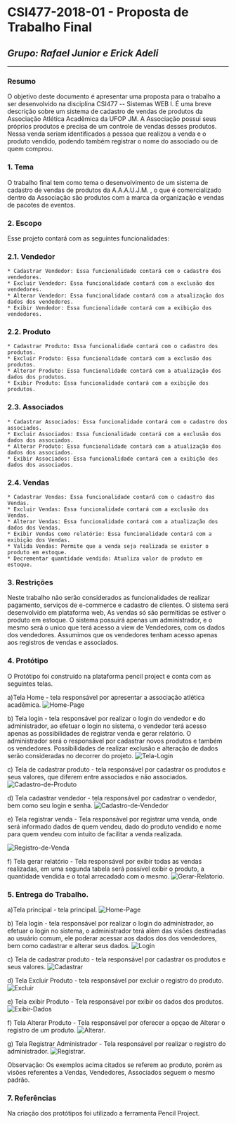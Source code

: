 
# **CSI477-2018-01 - Proposta de Trabalho Final**
## *Grupo: Rafael Junior e Erick Adeli*

--------------

<!-- Descrever um resumo sobre o trabalho. -->

### Resumo
O objetivo deste documento é apresentar uma proposta para o trabalho a ser desenvolvido na disciplina CSI477 -- Sistemas WEB I. É uma breve descrição sobre um sistema de cadastro de vendas de produtos da Associação Atlética Acadêmica da UFOP JM. A Associação possui seus próprios produtos e precisa de um controle de vendas desses produtos. Nessa venda seriam identificados a pessoa que realizou a venda e o produto vendido, podendo também registrar o nome do associado ou de quem comprou. 

<!-- Apresentar o tema. -->
### 1. Tema

  O trabalho final tem como tema o desenvolvimento de um sistema de cadastro de vendas de produtos da A.A.A.U.J.M. , o que é comercializado dentro da Associação são produtos com a marca da organização e vendas de pacotes de eventos. 

<!-- Descrever e limitar o escopo da aplicação. -->
### 2. Escopo

  Esse projeto contará com as seguintes funcionalidades:
  
  
### 2.1.  Vendedor
	* Cadastrar Vendedor: Essa funcionalidade contará com o cadastro dos vendedores. 
	* Excluir Vendedor: Essa funcionalidade contará com a exclusão dos vendedores.
	* Alterar Vendedor: Essa funcionalidade contará com a atualização dos dados dos vendedores.
	* Exibir Vendedor: Essa funcionalidade contará com a exibição dos vendedores.
	
### 2.2. Produto
	* Cadastrar Produto: Essa funcionalidade contará com o cadastro dos produtos. 
	* Excluir Produto: Essa funcionalidade contará com a exclusão dos produtos.
	* Alterar Produto: Essa funcionalidade contará com a atualização dos dados dos produtos.
	* Exibir Produto: Essa funcionalidade contará com a exibição dos produtos.

### 2.3. Associados
	* Cadastrar Associados: Essa funcionalidade contará com o cadastro dos associados. 
	* Excluir Associados: Essa funcionalidade contará com a exclusão dos dados dos associados.
	* Alterar Produto: Essa funcionalidade contará com a atualização dos dados dos associados.
	* Exibir Associados: Essa funcionalidade contará com a exibição dos dados dos associados.
	
### 2.4. Vendas
	* Cadastrar Vendas: Essa funcionalidade contará com o cadastro das Vendas. 
	* Excluir Vendas: Essa funcionalidade contará com a exclusão dos Vendas.
	* Alterar Vendas: Essa funcionalidade contará com a atualização dos dados dos Vendas.
	* Exibir Vendas como relatório: Essa funcionalidade contará com a exibição dos Vendas.
	* Valida Vendas: Permite que a venda seja realizada se exister o produto em estoque.
	* Decrementar quantidade vendida: Atualiza valor do produto em estoque.


<!-- Apresentar restrições de funcionalidades e de escopo. -->
### 3. Restrições

  Neste trabalho não serão considerados as funcionalidades de realizar pagamento, serviços de e-commerce e cadastro de clientes. O sistema será desenvolvido em plataforma web, As vendas só são permitidas se estiver o produto em estoque. O sistema possuirá apenas um administrador, e o mesmo será o unico que terá acesso a view de Vendedores, com os dados dos vendedores. Assumimos que os vendedores tenham acesso apenas aos registros de vendas e associados. 

<!-- Construir alguns protótipos para a aplicação, disponibilizá-los no Github e descrever o que foi considerado. //-->
### 4. Protótipo
 O Protótipo foi construído na plataforma pencil project e conta com as seguintes telas.
 	
a)Tela Home - tela responsável por apresentar a associação atlética acadêmica.
![Home-Page](https://github.com/UFOP-CSI477/2018-01-trabalho-final-sistema-de-cadastro-de-vendas-de-produtos-da-A.A.A.U.J.M/tree/master/prototipo/Home-Page.png "Home Page")

b) Tela login - tela responsável por realizar o login do vendedor e do administrador, 	ao efetuar o login no sistema, o vendedor terá acesso apenas as possibilidades de registrar venda e gerar relatório. O administrador será o responsável por cadastrar novos produtos e também os vendedores. Possibilidades de realizar exclusão e alteração de dados serão consideradas no decorrer do projeto.
![Tela-Login](https://github.com/UFOP-CSI477/2018-01-trabalho-final-sistema-de-cadastro-de-vendas-de-produtos-da-A.A.A.U.J.M/tree/master/prototipo/Login.png "Tela de login")

c) Tela de cadastrar produto - tela responsável por cadastrar os produtos e seus valores, que diferem entre associados e não associados.
![Cadastro-de-Produto](https://github.com/UFOP-CSI477/2018-01-trabalho-final-sistema-de-cadastro-de-vendas-de-produtos-da-A.A.A.U.J.M/tree/master/prototipo/Cadastrar-Produto.png "Cadastro de Produto")

d) Tela cadastrar vendedor - tela responsável por cadastrar o vendedor, bem como seu login e senha.
![Cadastro-de-Vendedor](https://github.com/UFOP-CSI477/2018-01-trabalho-final-sistema-de-cadastro-de-vendas-de-produtos-da-A.A.A.U.J.M/tree/master/prototipo/Cadastrar-Vendedor.png "Cadastro de Vendedor")

e) Tela registrar venda - Tela responsável por registrar uma venda, onde será informado dados de quem vendeu, dado do produto vendido e nome para quem vendeu com intuito de facilitar a venda realizada.

![Registro-de-Venda](https://github.com/UFOP-CSI477/2018-01-trabalho-final-sistema-de-cadastro-de-vendas-de-produtos-da-A.A.A.U.J.M/tree/master/prototipo/Registo-de-Venda.png "Registro de venda")
 
f) Tela gerar relatório - Tela responsável por exibir todas as vendas realizadas, em uma segunda tabela será possível exibir o produto, a quantidade vendida e o total arrecadado com o mesmo.
![Gerar-Relatorio](https://github.com/UFOP-CSI477/2018-01-trabalho-final-sistema-de-cadastro-de-vendas-de-produtos-da-A.A.A.U.J.M/tree/master/prototipo/Gerar-Relatório.png "Tela de Gerar Relatório").

### 5. Entrega do Trabalho.

a)Tela principal - tela principal.
![Home-Page](https://github.com/UFOP-CSI477/2018-01-trabalho-final-sistema-de-cadastro-de-vendas-de-produtos-da-A.A.A.U.J.M/tree/master/protipo-final/Home2.png "Home Page")

b) Tela login - tela responsável por realizar o login do administrador, ao efetuar o login no sistema, o administrador terá alèm das visões destinadas ao usuário comum, ele poderar acessar aos dados dos dos vendedores, bem como cadastrar e alterar seus dados. 
![Login](https://github.com/UFOP-CSI477/2018-01-trabalho-final-sistema-de-cadastro-de-vendas-de-produtos-da-A.A.A.U.J.M/tree/master/protipo-final/login2.png "Tela de login")

c) Tela de cadastrar produto - tela responsável por cadastrar os produtos e seus valores.
![Cadastrar](https://github.com/UFOP-CSI477/2018-01-trabalho-final-sistema-de-cadastro-de-vendas-de-produtos-da-A.A.A.U.J.M/tree/master/protipo-final/inserir2.png "Cadastro")

d) Tela Excluir Produto - tela responsável por excluir o registro do produto.
![Excluir](https://github.com/UFOP-CSI477/2018-01-trabalho-final-sistema-de-cadastro-de-vendas-de-produtos-da-A.A.A.U.J.M/tree/master/prototipo/protipo-final/dados2.png "Exclusao")

e) Tela exibir Produto - Tela responsável por exibir os dados dos produtos. 
![Exibir-Dados](https://github.com/UFOP-CSI477/2018-01-trabalho-final-sistema-de-cadastro-de-vendas-de-produtos-da-A.A.A.U.J.M/tree/master/prototipo/protipo-final/alterar2.png "Exibicao")
 
f) Tela Alterar Produto - Tela responsável por oferecer a opçao de Alterar o registro de um produto. 
![Alterar](https://github.com/UFOP-CSI477/2018-01-trabalho-final-sistema-de-cadastro-de-vendas-de-produtos-da-A.A.A.U.J.M/tree/master/protipo/protipo-final/atualizar2.png "Alterar").

g) Tela Registrar Administrador - Tela responsável por realizar o registro do administrador.
![Registrar](https://github.com/UFOP-CSI477/2018-01-trabalho-final-sistema-de-cadastro-de-vendas-de-produtos-da-A.A.A.U.J.M/tree/master/protipo/registro2.png "Tela de Gerar Relatório").

Observação: Os exemplos acima citados se referem ao produto, porém as visões referentes a Vendas, Vendedores, Associados seguem o mesmo padrão. 

### 7. Referências
Na criação dos protótipos foi utilizado a ferramenta Pencil Project.
